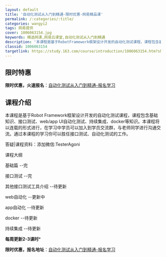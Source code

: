 ```yaml
---
layout: default
title: '自动化测试从入门到精通-限时优惠-网易精品课'
permalink: /:categories/:title/
categories: wangyi2
tags: 网易提供
cover: 1006063154.jpg
keywords: 精选网课,网易云课堂,自动化测试从入门到精通
description: '本课程是基于RobotFramework框架设计开发的自动化测试课程，课程包含基础知识、接口测试、web/appUI自动'
classid: 1006063154
targetlink: https://study.163.com/course/introduction/1006063154.htm?share=1&shareId=1025206652&utm_campaign=share&utm_medium=iphoneShare&utm_source=&utm_u=1025206652
---
```


## 限时特惠

**限时优惠，火速报名**：[自动化测试从入门到精通-报名学习](https://study.163.com/course/introduction/1006063154.htm?share=1&shareId=1025206652&utm_campaign=share&utm_medium=iphoneShare&utm_source=&utm_u=1025206652)

## 课程介绍

本课程是基于Robot Framework框架设计开发的自动化测试课程，课程包含基础知识、接口测试、web/app UI自动化测试、持续集成、docker等知识。本课程将以连载的形式进行，在学习中学员可以加入到学员交流群，与老师同学进行沟通交流。通过本课程的学习你可以胜任接口测试、自动化测试的工作。

答疑|课程资料：添加微信:TesterAgoni 

课程大纲

基础篇   --完

接口测试 --完

其他接口测试工具介绍 --待更新

web自动化 --更新中

app自动化 --待更新

docker --待更新

持续集成 --待更新



**每周更新2-3课时***

**限时优惠，报名地址**：[自动化测试从入门到精通-报名学习](https://study.163.com/course/introduction/1006063154.htm?share=1&shareId=1025206652&utm_campaign=share&utm_medium=iphoneShare&utm_source=&utm_u=1025206652)

